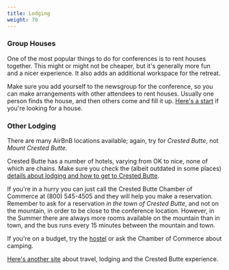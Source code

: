 ```yaml
---
title: Lodging
weight: 70
---
```


### Group Houses

One of the most popular things to do for conferences is to rent houses
together. This might or might not be cheaper, but it's generally more fun and
a nicer experience. It also adds an additional workspace for the retreat.

Make sure you add yourself to the newsgroup for the conference, so you can
make arrangements with other attendees to rent houses. Usually one person
finds the house, and then others come and fill it up.
<a href="https://www.google.com/search?q=vacation+rentals+crested+butte&oq=vacation+rentals+cre&aqs=chrome.0.0j69i57j0l4.7893j0j7&sourceid=chrome&ie=UTF-8" target="_blank">Here's a start</a>
if you're looking for a house.

### Other Lodging

There are many AirBnB locations available; again, try for *Crested Butte*, not
*Mount Crested Butte*.

Crested Butte has a number of hotels, varying from OK to nice, none of which
are chains. Make sure you check the (albeit outdated in some places) [details
about lodging and how to get to Crested
Butte](http://mindview.net/Seminars/Locations/CrestedButte/CrestedButte.html).

If you're in a hurry you can just call the Crested Butte Chamber of
Commerce at (800) 545-4505 and they will help you make a reservation.
Remember to ask for a reservation *in the town of Crested Butte*, and
not on the mountain, in order to be close to the conference location.
However, in the Summer there are always more rooms available on the
mountain than in town, and the bus runs every 15 minutes between the
mountain and town.

If you're on a budget, try the [hostel](http://cbhostel.com/) or ask the
Chamber of Commerce about camping.

[Here's another site](http://travelcrestedbutte.com/) about travel,
lodging and the Crested Butte experience.

